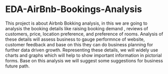 # EDA-AirBnb-Bookings-Analysis
This project is about Airbnb Bokking analysis, in this we are going to analysis the booking details like raising booking demand , reviews of customers, price, location preference, and preference of rooms. Analysis of these details will assess business to gauge performnce of website, customer feedback and base on this they can do business planning for further data driven growth.
Representing these details, we will widely use charts and graphs which will help to show important information in pictorial forms. Base on this analysis we will suggest some suggestions for business future path.
